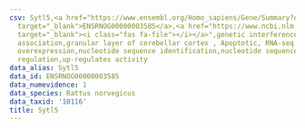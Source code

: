 ```yaml
---
csv: Sytl5,<a href="https://www.ensembl.org/Homo_sapiens/Gene/Summary?db=core;g=ENSRNOG00000003585"
  target="_blank">ENSRNOG00000003585</a>,<a href="https://www.ncbi.nlm.nih.gov/pubmed/30467350"
  target="_blank"><i class="fas fa-file"></i></a>",genetic interference,functional
  association,granular layer of cerebellar cortex , Apoptotic, RNA-seq assay, hsf-1
  overexpression,nucleotide sequence identification,nucleotide sequence identification,transcriptional
  regulation,up-regulates activity
data_alias: Sytl5
data_id: ENSRNOG00000003585
data_numevidence: 1
data_species: Rattus norvegicus
data_taxid: '10116'
title: Sytl5
---
```

